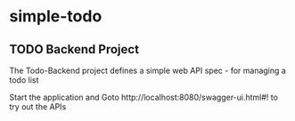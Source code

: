 # simple-todo
TODO Backend Project 
--------------------
The Todo-Backend project defines a simple web API spec - for managing a todo list

Start the application and Goto http://localhost:8080/swagger-ui.html#! to try out the APIs
